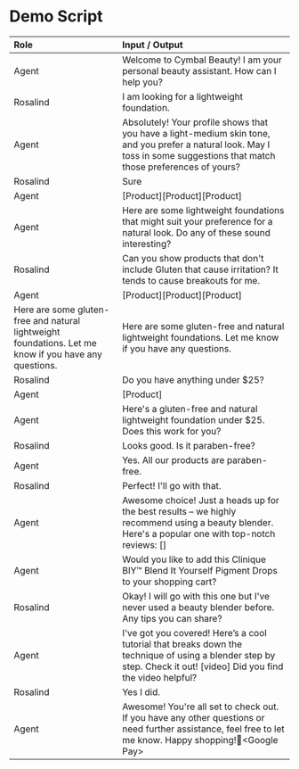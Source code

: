 # Demo Script

| Role | Input / Output |
| :---- | :---- |
| Agent | Welcome to Cymbal Beauty\! I am your personal beauty assistant. How can I help you? |
| Rosalind | I am looking for a lightweight foundation. |
| Agent | Absolutely\! Your profile shows that you have a light-medium skin tone, and you prefer a natural look. May I toss in some suggestions that match those preferences of yours? |
| Rosalind | Sure |
| Agent | \[Product\]\[Product\]\[Product\] |
| Agent | Here are some lightweight foundations that might suit your preference for a natural look.  Do any of these sound interesting?  |
| Rosalind | Can you show products that don't include Gluten that cause irritation? It tends to cause breakouts for me. |
| Agent | \[Product\]\[Product\]\[Product\] |
| Here are some gluten-free and natural lightweight foundations. Let me know if you have any questions. | Here are some gluten-free and natural lightweight foundations. Let me know if you have any questions. |
| Rosalind | Do you have anything under $25? |
| Agent | \[Product\] |
| Agent | Here's a gluten-free and natural lightweight foundation under $25.  Does this work for you? |
| Rosalind | Looks good. Is it paraben-free? |
| Agent | Yes. All our products are paraben-free.  |
| Rosalind | Perfect\! I'll go with that. |
| Agent | Awesome choice\! Just a heads up for the best results – we highly recommend using a beauty blender. Here's a popular one with top-notch reviews: \[\] |
| Agent | Would you like to add this Clinique BIY™ Blend It Yourself Pigment Drops to your shopping cart? |
| Rosalind | Okay\! I will go with this one but I've never used a beauty blender before. Any tips you can share? |
| Agent | I've got you covered\! Here’s a cool tutorial that breaks down the technique of using a blender step by step. Check it out\! \[video\] Did you find the video helpful? |
| Rosalind | Yes I did. |
| Agent | Awesome\! You're all set to check out. If you have any other questions or need further assistance, feel free to let me know. Happy shopping\!\<Google Pay\> |
